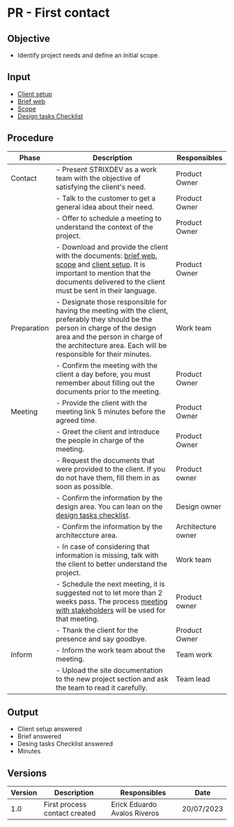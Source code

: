 # PR - First contact

## Objective

- Identify project needs and define an initial scope.

## Input

- [Client setup](../templates/client-setup.docx)
- [Brief web](../templates/brief-web.docx)
- [Scope](../templates/scope.docx)
- [Design tasks Checklist](#)

## Procedure

| Phase        | Description                                                                           | Responsibles    |
| ------------ | ------------------------------------------------------------------------------------- | --------------- |
| Contact      | - Present STRIXDEV as a work team with the objective of satisfying the client's need. | Product Owner   |
|              | - Talk to the customer to get a general idea about their need.                        | Product Owner   |
|              | - Offer to schedule a meeting to understand the context of the project.               | Product Owner   |
|              | - Download and provide the client with the documents: [brief web](../templates/brief-web.docx), [scope](../templates/scope.docx) and [client setup](../templates/client-setup.docx). It is important to mention that the documents delivered to the client must be sent in their language. | Product Owner |
| Preparation  | - Designate those responsible for having the meeting with the client, preferably they should be the person in charge of the design area and the person in charge of the architecture area. Each will be responsible for their minutes. | Work team |
| | - Confirm the meeting with the client a day before, you must remember about filling out the documents prior to the meeting. | Product Owner |
| Meeting | - Provide the client with the meeting link 5 minutes before the agreed time. | Product Owner |
| | - Greet the client and introduce the people in charge of the meeting. | Product Owner |
| | - Request the documents that were provided to the client. If you do not have them, fill them in as soon as possible. | Product owner |
| | - Confirm the information by the design area. You can lean on the [design tasks checklist](#). | Design owner |
| | - Confirm the information by the architeccture area. | Architecture owner |
| | - In case of considering that information is missing, talk with the client to better understand the project. | Work team |
| | - Schedule the next meeting, it is suggested not to let more than 2 weeks pass. The process [meeting with stakeholders](./meeting-stakeholders.md) will be used for that meeting.| Product owner |
| | - Thank the client for the presence and say goodbye. | Product Owner |
| Inform | - Inform the work team about the meeting. | Team work |
| | - Upload the site documentation to the new project section and ask the team to read it carefully. | Team lead |

## Output

- Client setup answered
- Brief answered
- Desing tasks Checklist answered
- Minutes

## Versions

| Version | Description                   | Responsibles                 | Date       |
|---------|-------------------------------|------------------------------|------------|
| 1.0     | First process contact created | Erick Eduardo Avalos Riveros | 20/07/2023 |
